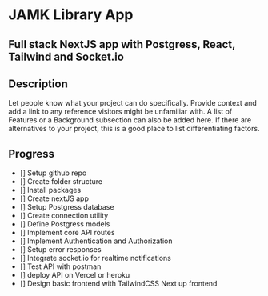 # JAMK Library App

## Full stack NextJS app with Postgress, React, Tailwind and Socket.io 

## Description
Let people know what your project can do specifically. Provide context and add a link to any reference visitors might be unfamiliar with. A list of Features or a Background subsection can also be added here. If there are alternatives to your project, this is a good place to list differentiating factors.

## Progress

- [] Setup github repo
- [] Create folder structure
- [] Install packages
- [] Create nextJS app
- [] Setup Postgress database
- [] Create connection utility
- [] Define Postgress models
- [] Implement core API routes
- [] Implement Authentication and Authorization
- [] Setup error responses
- [] Integrate socket.io for realtime notifications
- [] Test API with postman
- [] deploy API on Vercel or heroku
- [] Design basic frontend with TailwindCSS
Next up frontend
